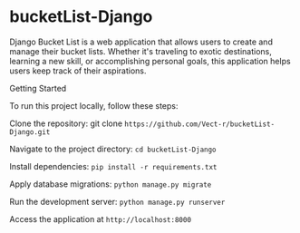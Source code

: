 # bucketList-Django

Django Bucket List is a web application that allows users to create and manage their bucket lists. Whether it's traveling to exotic destinations, learning a new skill, or accomplishing personal goals, this application helps users keep track of their aspirations.

Getting Started

To run this project locally, follow these steps:

Clone the repository: git clone `https://github.com/Vect-r/bucketList-Django.git`

Navigate to the project directory: `cd bucketList-Django`

Install dependencies: `pip install -r requirements.txt`

Apply database migrations: `python manage.py migrate`

Run the development server: `python manage.py runserver`

Access the application at `http://localhost:8000`
